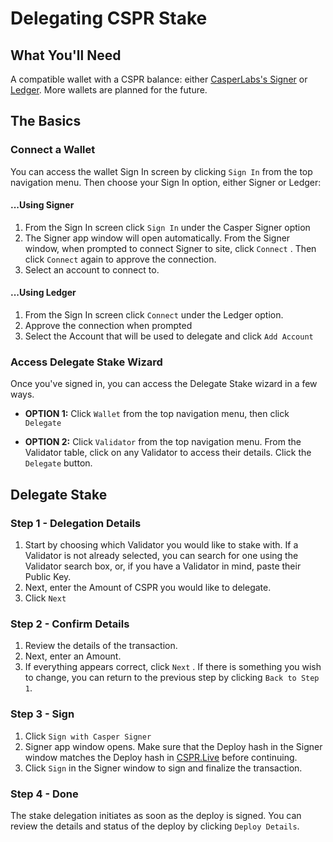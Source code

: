 # Delegating CSPR Stake

## What You'll Need

A compatible wallet with a CSPR balance: either [CasperLabs's Signer](https://chrome.google.com/webstore/detail/casperlabs-signer/djhndpllfiibmcdbnmaaahkhchcoijce) or [Ledger](https://www.ledger.com/). More wallets are planned for the future.

## The Basics

### Connect a Wallet

You can access the wallet Sign In screen by clicking `Sign In` from the top navigation menu. Then choose your Sign In option, either Signer or Ledger:

#### ...Using Signer

1. From the Sign In screen click `Sign In` under the Casper Signer option
2. The Signer app window will open automatically. From the Signer window, when prompted to connect Signer to site, click `Connect` . Then click `Connect` again to approve the connection.
3. Select an account to connect to.

#### ...Using Ledger

1. From the Sign In screen click `Connect` under the Ledger option.
2. Approve the connection when prompted
3. Select the Account that will be used to delegate and click `Add Account` 

### Access Delegate Stake Wizard

Once you've signed in, you can access the Delegate Stake wizard in a few ways. 

* **OPTION 1:** Click `Wallet` from the top navigation menu, then click `Delegate`

* **OPTION 2:** Click `Validator` from the top navigation menu. From the Validator table, click on any Validator to access their details. Click the `Delegate` button.

## Delegate Stake

### Step 1 - Delegation Details

1. Start by choosing which Validator you would like to stake with. If a Validator is not already selected, you can search for one using the Validator search box, or, if you have a Validator in mind, paste their Public Key. 
2. Next, enter the Amount of CSPR you would like to delegate.
3. Click `Next`

### Step 2 - Confirm Details

1. Review the details of the transaction. 
2. Next, enter an Amount. 
3. If everything appears correct, click `Next` . If there is something you wish to change, you can return to the previous step by clicking `Back to Step 1`.

### Step 3 - Sign

1. Click `Sign with Casper Signer`
2. Signer app window opens. Make sure that the Deploy hash in the Signer window matches the Deploy hash in [CSPR.Live](http://cspr.Live) before continuing.
3. Click `Sign` in the Signer window to sign and finalize the transaction.

### Step 4 - Done

The stake delegation initiates as soon as the deploy is signed. You can review the details and status of the deploy by clicking `Deploy Details`.

